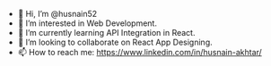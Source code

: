 - 👋 Hi, I’m @husnain52
- 👀 I’m interested in Web Development.
- 🌱 I’m currently learning API Integration in React.
- 💞️ I’m looking to collaborate on React App Designing.
- 📫 How to reach me: https://www.linkedin.com/in/husnain-akhtar/

<!---
husnain52/husnain52 is a ✨ special ✨ repository because its `README.md` (this file) appears on your GitHub profile.
You can click the Preview link to take a look at your changes.
--->
